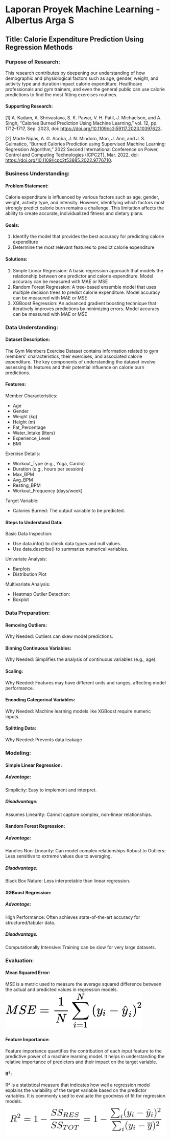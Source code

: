 # Laporan Proyek Machine Learning - Albertus Arga S
## Title: Calorie Expenditure Prediction Using Regression Methods
### Purpose of Research:
This research contributes by deepening our understanding of how demographic and physiological factors such as age, gender, weight, and activity type and duration impact calorie expenditure. Healthcare professionals and gym trainers, and even the general public can use calorie predictions to find the most fitting exercises routines.

#### Supporting Research:
[1]
A. Kadam, A. Shrivastava, S. K. Pawar, V. H. Patil, J. Michaelson, and A. Singh, “Calories Burned Prediction Using Machine Learning,” vol. 12, pp. 1712–1717, Sep. 2023, doi: https://doi.org/10.1109/ic3i59117.2023.10397623.

‌[2]
Marte Nipas, A. G. Acoba, J. N. Mindoro, Mon, J. Ann, and J. S. Gulmatico, “Burned Calories Prediction using Supervised Machine Learning: Regression Algorithm,” 2022 Second International Conference on Power, Control and Computing Technologies (ICPC2T), Mar. 2022, doi: https://doi.org/10.1109/icpc2t53885.2022.9776710.
‌
### Business Understanding:
#### Problem Statement:
Calorie expenditure is influenced by various factors such as age, gender, weight, activity type, and intensity. However, identifying which factors most strongly predict calorie burn remains a challenge. This limitation affects the ability to create accurate, individualized fitness and dietary plans.
#### Goals:
1. Identify the model that provides the best accuracy for predicting calorie expenditure
2. Determine the most relevant features to predict calorie expenditure
#### Solutions:

1. Simple Linear Regression: A basic regression approach that models the relationship between one predictor and calorie expenditure. Model accuracy can be measured with MAE or MSE
2. Random Forest Regression: A tree-based ensemble model that uses multiple decision trees to predict calorie expenditure. Model accuracy can be measured with MAE or MSE
3. XGBoost Regression: An advanced gradient boosting technique that iteratively improves predictions by minimizing errors. Model accuracy can be measured with MAE or MSE

### Data Understanding:
#### Dataset Description:
The Gym Members Exercise Dataset contains information related to gym members' characteristics, their exercises, and associated calorie expenditure. The key components of understanding the dataset involve assessing its features and their potential influence on calorie burn predictions.
#### Features:
Member Characteristics:
- Age
- Gender
- Weight (kg)
- Height (m)
- Fat_Percentage
- Water_Intake (liters)
- Experience_Level
- BMI
  
Exercise Details:
- Workout_Type (e.g., Yoga, Cardio)
- Duration (e.g., hours per session)
- Max_BPM
- Avg_BPM
- Resting_BPM
- Workout_Frequency (days/week)	
  
Target Variable:
- Calories Burned: The output variable to be predicted.

#### Steps to Understand Data:
Basic Data Inspection:
- Use data.info() to check data types and null values.
- Use data.describe() to summarize numerical variables.
  
Univariate Analysis:
- Barplots
- Distribution Plot
  
Multivariate Analysis:
- Heatmap
Outlier Detection:
- Boxplot

### Data Preparation:

#### Removing Outliers:
Why Needed: Outliers can skew model predictions.

#### Binning Continuous Variables:
Why Needed: Simplifies the analysis of continuous variables (e.g., age).

#### Scaling:
Why Needed: Features may have different units and ranges, affecting model performance.

#### Encoding Categorical Variables:
Why Needed: Machine learning models like XGBoost require numeric inputs.

#### Splitting Data:
Why Needed: Prevents data leakage

### Modeling:

#### Simple Linear Regression:
##### Advantage:
Simplicity: Easy to implement and interpret.
##### Disadvantage:
Assumes Linearity: Cannot capture complex, non-linear relationships.

#### Random Forest Regression:
##### Advantage:
Handles Non-Linearity: Can model complex relationships
Robust to Outliers: Less sensitive to extreme values due to averaging.
##### Disadvantage:
Black Box Nature: Less interpretable than linear regression.

#### XGBoost Regression:
##### Advantage:
High Performance: Often achieves state-of-the-art accuracy for structured/tabular data.
##### Disadvantage:
Computationally Intensive: Training can be slow for very large datasets.

### Evaluation:
#### Mean Squared Error:
MSE is a metric used to measure the average squared difference between the actual and predicted values in regression models.
![MSE](mse.png)
#### Feature Importance:
Feature importance quantifies the contribution of each input feature to the predictive power of a machine learning model. It helps in understanding the relative importance of predictors and their impact on the target variable.
#### R²:
R² is a statistical measure that indicates how well a regression model explains the variability of the target variable  based on the predictor variables. It is commonly used to evaluate the goodness of fit for regression models.
![R2](r2.png)
